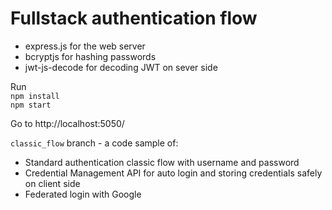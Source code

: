 # Fullstack authentication flow

- express.js for the web server
- bcryptjs for hashing passwords
- jwt-js-decode for decoding JWT on sever side

Run <br />
`npm install` <br />
`npm start` <br />

Go to http://localhost:5050/

`classic_flow` branch - a code sample of:
- Standard authentication classic flow with username and password
- Credential Management API for auto login and storing credentials safely on client side
- Federated login with Google

